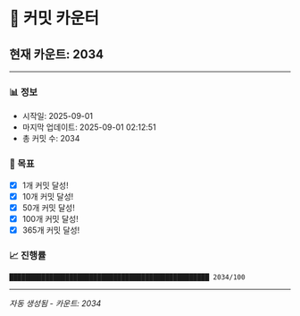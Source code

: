 # 🔢 커밋 카운터

## 현재 카운트: 2034

---

### 📊 정보
- 시작일: 2025-09-01
- 마지막 업데이트: 2025-09-01 02:12:51
- 총 커밋 수: 2034

### 🎯 목표
- [x] 1개 커밋 달성!
- [x] 10개 커밋 달성!
- [x] 50개 커밋 달성!
- [x] 100개 커밋 달성!
- [x] 365개 커밋 달성!

### 📈 진행률
```
██████████████████████████████████████████████████ 2034/100
```

---
*자동 생성됨 - 카운트: 2034*
